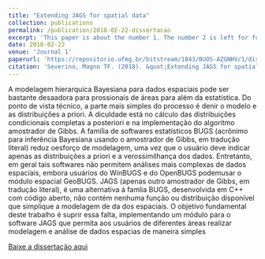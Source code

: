 ```yaml
---
title: "Extending JAGS for spatial data"
collection: publications
permalink: /publication/2018-02-22-dissertacao
excerpt: 'This paper is about the number 1. The number 2 is left for future work.'
date: 2018-02-22
venue: 'Journal 1'
paperurl: 'https://repositorio.ufmg.br/bitstream/1843/BUOS-AZGNHV/1/dissertacao_magno_t_f_severino.pdf'
citation: 'Severino, Magno TF. (2018). &quot;Extending JAGS for spatial data.&quot; <i>Dissertação de Mestrado</i>.'
---
```


A modelagem hierarquica Bayesiana para dados espaciais pode ser bastante desaadora para prossionais de áreas para além da estatística. Do ponto de vista técnico, a parte mais simples do processo é denir o modelo e as distribuições a priori. A diculdade está no cálculo das distribuições condicionais completas a posteriori e na implementação do algoritmo amostrador de Gibbs. A família de softwares estatísticos BUGS (acrônimo para inferência Bayesiana usando o amostrador de Gibbs, em tradução literal) reduz oesforço de modelagem, uma vez que o usuário deve indicar apenas as distribuições a priori e a verossimilhança dos dados. Entretanto, em geral tais softwares não permitem análises mais complexas de dados espaciais, embora usuários do WinBUGS e do OpenBUGS podemusar o módulo espacial GeoBUGS. JAGS (apenas outro amostrador de Gibbs, em tradução literal), é uma alternativa á famlia BUGS, desenvolvida em C++ com código aberto, não contém nenhuma função ou distribuição disponível que simplique a modelagem de da dos espaciais. O objetivo fundamental deste trabalho é suprir essa falta, implementando um módulo para o software JAGS que permita aos usuários de diferentes áreas realizar modelagem e análise de dados espacias de maneira simples

[Baixe a dissertação aqui](https://repositorio.ufmg.br/bitstream/1843/BUOS-AZGNHV/1/dissertacao_magno_t_f_severino.pdf)